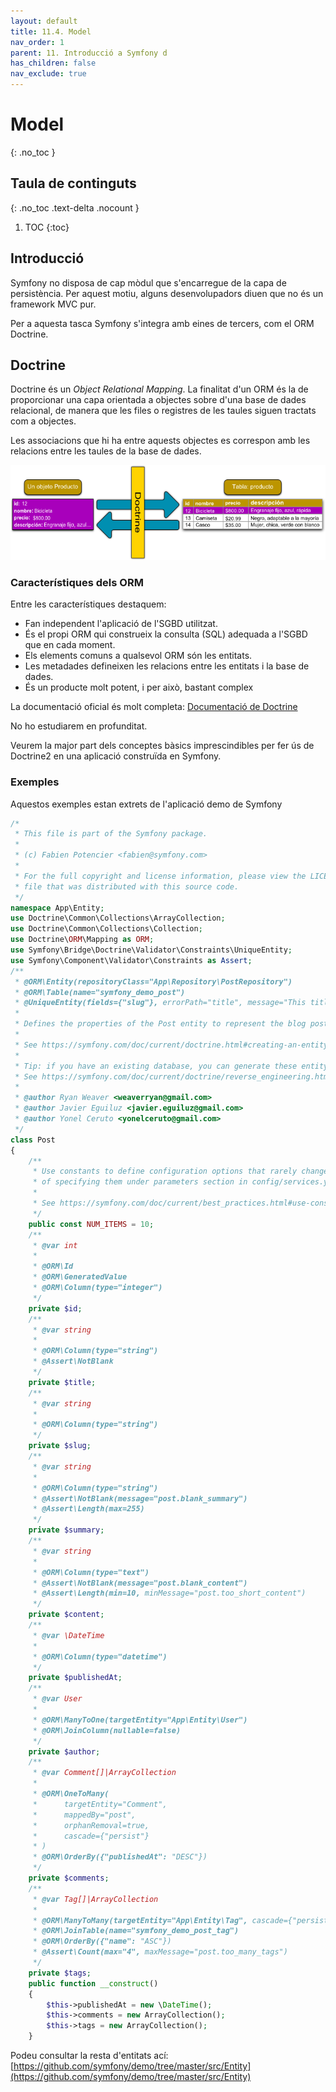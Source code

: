 ```yaml
---
layout: default
title: 11.4. Model
nav_order: 1
parent: 11. Introducció a Symfony d
has_children: false
nav_exclude: true
---
```

# Model
{: .no_toc }


## Taula de continguts
{: .no_toc .text-delta  .nocount }

1. TOC
{:toc}
## Introducció ##

Symfony no disposa de cap mòdul que s'encarregue de la capa de persistència. Per aquest motiu, alguns desenvolupadors diuen que no és un framework MVC pur.

Per a aquesta tasca Symfony s'integra amb eines de tercers, com el ORM Doctrine.

## Doctrine ##
Doctrine és un *Object Relational Mapping*. La finalitat d'un ORM és la de proporcionar una capa orientada a objectes sobre d'una base de dades relacional, de manera que les files o registres de les taules siguen tractats com a objectes.

Les associacions que hi ha entre aquests objectes es correspon amb les relacions entre les taules de la base de dades.

![Doctrine](images/doctrine.png)

### Característiques dels ORM ###

Entre les característiques destaquem:
 * Fan independent l'aplicació de l'SGBD utilitzat.
 * És el propi ORM qui construeix la consulta (SQL) adequada a l'SGBD que en cada moment.
 * Els elements comuns a qualsevol ORM són les entitats.
 * Les metadades defineixen les relacions entre les entitats i la base de dades.
 * És un producte molt potent, i per això, bastant complex

La documentació oficial és molt completa:
[Documentació de Doctrine](https://www.doctrine-project.org/projects/doctrine-orm/en/latest/index.html)

No ho estudiarem en profunditat.

Veurem la major part dels conceptes bàsics imprescindibles per fer ús de Doctrine2 en una
aplicació construïda en Symfony.

### Exemples ###
Aquestos exemples estan extrets de l'aplicació demo de Symfony

```php
/*
 * This file is part of the Symfony package.
 *
 * (c) Fabien Potencier <fabien@symfony.com>
 *
 * For the full copyright and license information, please view the LICENSE
 * file that was distributed with this source code.
 */
namespace App\Entity;
use Doctrine\Common\Collections\ArrayCollection;
use Doctrine\Common\Collections\Collection;
use Doctrine\ORM\Mapping as ORM;
use Symfony\Bridge\Doctrine\Validator\Constraints\UniqueEntity;
use Symfony\Component\Validator\Constraints as Assert;
/**
 * @ORM\Entity(repositoryClass="App\Repository\PostRepository")
 * @ORM\Table(name="symfony_demo_post")
 * @UniqueEntity(fields={"slug"}, errorPath="title", message="This title was already used in another blog post, but they must be unique.")
 *
 * Defines the properties of the Post entity to represent the blog posts.
 *
 * See https://symfony.com/doc/current/doctrine.html#creating-an-entity-class
 *
 * Tip: if you have an existing database, you can generate these entity class automatically.
 * See https://symfony.com/doc/current/doctrine/reverse_engineering.html
 *
 * @author Ryan Weaver <weaverryan@gmail.com>
 * @author Javier Eguiluz <javier.eguiluz@gmail.com>
 * @author Yonel Ceruto <yonelceruto@gmail.com>
 */
class Post
{
    /**
     * Use constants to define configuration options that rarely change instead
     * of specifying them under parameters section in config/services.yaml file.
     *
     * See https://symfony.com/doc/current/best_practices.html#use-constants-to-define-options-that-rarely-change
     */
    public const NUM_ITEMS = 10;
    /**
     * @var int
     *
     * @ORM\Id
     * @ORM\GeneratedValue
     * @ORM\Column(type="integer")
     */
    private $id;
    /**
     * @var string
     *
     * @ORM\Column(type="string")
     * @Assert\NotBlank
     */
    private $title;
    /**
     * @var string
     *
     * @ORM\Column(type="string")
     */
    private $slug;
    /**
     * @var string
     *
     * @ORM\Column(type="string")
     * @Assert\NotBlank(message="post.blank_summary")
     * @Assert\Length(max=255)
     */
    private $summary;
    /**
     * @var string
     *
     * @ORM\Column(type="text")
     * @Assert\NotBlank(message="post.blank_content")
     * @Assert\Length(min=10, minMessage="post.too_short_content")
     */
    private $content;
    /**
     * @var \DateTime
     *
     * @ORM\Column(type="datetime")
     */
    private $publishedAt;
    /**
     * @var User
     *
     * @ORM\ManyToOne(targetEntity="App\Entity\User")
     * @ORM\JoinColumn(nullable=false)
     */
    private $author;
    /**
     * @var Comment[]|ArrayCollection
     *
     * @ORM\OneToMany(
     *      targetEntity="Comment",
     *      mappedBy="post",
     *      orphanRemoval=true,
     *      cascade={"persist"}
     * )
     * @ORM\OrderBy({"publishedAt": "DESC"})
     */
    private $comments;
    /**
     * @var Tag[]|ArrayCollection
     *
     * @ORM\ManyToMany(targetEntity="App\Entity\Tag", cascade={"persist"})
     * @ORM\JoinTable(name="symfony_demo_post_tag")
     * @ORM\OrderBy({"name": "ASC"})
     * @Assert\Count(max="4", maxMessage="post.too_many_tags")
     */
    private $tags;
    public function __construct()
    {
        $this->publishedAt = new \DateTime();
        $this->comments = new ArrayCollection();
        $this->tags = new ArrayCollection();
    }
```

Podeu consultar la resta d'entitats ací: 
[https://github.com/symfony/demo/tree/master/src/Entity](https://github.com/symfony/demo/tree/master/src/Entity)





